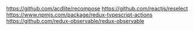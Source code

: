 https://github.com/acdlite/recompose
https://github.com/reactjs/reselect
https://www.npmjs.com/package/redux-typescript-actions
https://github.com/redux-observable/redux-observable